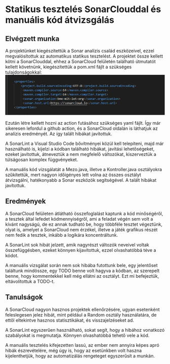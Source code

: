 # Statikus tesztelés SonarClouddal és manuális kód átvizsgálás

## Elvégzett munka

A projektünket kiegészítettük a Sonar analízis család eszközeivel, ezzel megvalósítottuk az automatikus statikus tesztelést. 
A projektet össze kellett kötni a SonarClouddal, ehhez a SonarCloud felületén található útmutatót kellett követnünk, kiegészítettük a pom.xml fájlt a szükséges tulajdonságokkal:
![sonarcloud_pom.png](sonarcloud_pom.png)

Ezután létre kellett hozni az action futásához szükséges yaml fájlt. Így már sikeresen lefordul a github action, és a SonarCloud oldalán is láthatjuk az analízis eredményét. Az így talált hibákat javítottuk.

A SonarLint a Visual Studio Code bővítményei közül kell telepíteni, majd már használható is, kijelzi a kódban található hibákat, javítási lehetőségeket, ezeket javítottuk, átneveztük a nem megfelelő változókat, kiszerveztük a túlságosan komplex függvényeket.

A manuális kód vizsgálatát a Mezo.java, illetve a Kontroller.java osztályokra szűkítettük, mert nagyon időigényes lett volna az összes osztályt átvizsgálni, hatékonyabb a Sonar eszközök segítségével. A talált hibákat javítottuk.


## Eredmények

A SonarCloud felületen átlátható összefoglalást kaptunk a kód minőségéről, a tesztek által lefedet kódmennyiségről, ami a feladat végén sem volt a kívánt nagyságú, de ez annak tudható be, hogy többféle tesztet végeztünk, olyat is, amelyet a SonarCloud nem érzékel, illetve a játék grafikus részét nem fedik a tesztek, inkább a logikára koncentráltunk.

A SonarLint sok hibát jelzett, amik nagyrészt változók neveivel voltak összefüggésben, ezeket könnyen kijavítottuk, ezzel olvashatóbbá téve a kódot.

A manuális vizsgálat során nem sok hibába futottunk bele, egy jelentőset találtunk mindössze, egy TODO benne volt hagyva a kódban, az szerepelt benne, hogy kommentekkel kell még ellátni az osztályt. Ezt mi befejeztük, eltávolítottuk a TODO-t.


## Tanulságok

A SonarCloud nagyon hasznos projektek ellenőrzésére, ugyan esetenként feleslegesen jelez hibát, mint például a Random osztály használatára, de ettől eltekintve hasznos statisztikákat, és visszajelzéseket ad.

A SonarLint egyszerűen használható, sokat segít, hogy a hibához vonatkozó szabályokat is megmutatja. Könnyen olvashatóbbá tehető vele a kód.

A manuális tesztelés kifejezetten lassú, az ember nem annyira képes apró hibák észrevételére, még úgy is, hogy az esetünkben volt haszna kijelenthetjük, hogy az automatizálás rengeteget egyszerűsít a munkán.
